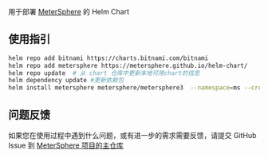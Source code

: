 用于部署 [MeterSphere](https://github.com/metersphere/metersphere) 的 Helm Chart

## 使用指引

```bash
helm repo add bitnami https://charts.bitnami.com/bitnami
helm repo add metersphere https://metersphere.github.io/helm-chart/
helm repo update  # 从 chart 仓库中更新本地可用chart的信息
helm dependency update #更新依赖包
helm install metersphere metersphere/metersphere3  --namespace=ms --create-namespace
```

## 问题反馈

如果您在使用过程中遇到什么问题，或有进一步的需求需要反馈，请提交 GitHub Issue 到 [MeterSphere 项目的主仓库](https://github.com/metersphere/metersphere/issues)
